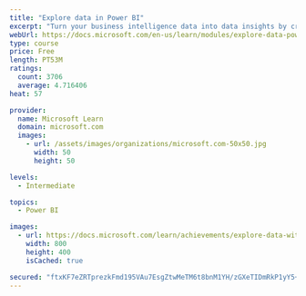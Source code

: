 ```yaml
---
title: "Explore data in Power BI"
excerpt: "Turn your business intelligence data into data insights by creating and configuring Power BI dashboards."
webUrl: https://docs.microsoft.com/en-us/learn/modules/explore-data-power-bi/
type: course
price: Free
length: PT53M
ratings:
  count: 3706
  average: 4.716406
heat: 57

provider:
  name: Microsoft Learn
  domain: microsoft.com
  images:
    - url: /assets/images/organizations/microsoft.com-50x50.jpg
      width: 50
      height: 50

levels:
  - Intermediate

topics:
  - Power BI

images:
  - url: https://docs.microsoft.com/learn/achievements/explore-data-with-power-bi-desktop-social.png
    width: 800
    height: 400
    isCached: true

secured: "ftxKF7eZRTprezkFmd195VAu7EsgZtwMeTM6t8bnM1YH/zGXeTIDmRkP1yY5+rVk5ddX69Nz06D9hrNedDt8waCfUcYVkK4//OUuUURzX/JSWlkuzA72fRIISv2LC4IE256EZ7M8S6KjrGZZTbn2cxfOBQ+Orp0ipGh7Yk058DgfG++knZiKeUMY1FvD3iOHKmZT6lJMx+6i8d2eUr3FP1uPwe3r+qQEjmkx6f8pGXPjzbPhVYcFpgvefICo0cYNTkjv8mum2rwHucRLmEH4Z7E0yb7mAUrobwiC6QAmWqK2CW33AYwVzy4PsdgCqDKP8C+5AMg4cPpoh7A/wmQaU9pkQ1tzJ8vtaA2+7mSQNPq8fk4z1r+UbirNvueJ4TOy31HdUW/Ubd4SsosXuVcBKvvlzkriRFyMzKCeLLQMuGE=;7dlIs+OUpHw9rEskbCN7RQ=="
---
```


